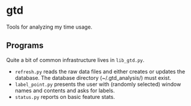 # gtd
Tools for analyzing my time usage.

## Programs

Quite a bit of common infrastructure lives in `lib_gtd.py`.

* `refresh.py` reads the raw data files and either creates or updates the database.  The database directory (~/.gtd_analysis/) must exist.
* `label_point.py` presents the user with (randomly selected) window names and contents and asks for labels.
* `status.py` reports on basic feature stats.

